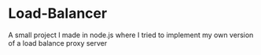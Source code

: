 # Load-Balancer
A small project I made in node.js where I tried to implement my own version of a load balance proxy server
